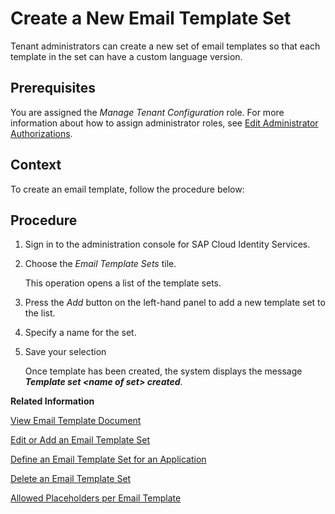 <!-- loioa6fca8bad3ea4df6936d535d312dc6c3 -->

# Create a New Email Template Set

Tenant administrators can create a new set of email templates so that each template in the set can have a custom language version. 



<a name="loioa6fca8bad3ea4df6936d535d312dc6c3__prereq_fqw_rpg_fbb"/>

## Prerequisites

You are assigned the *Manage Tenant Configuration* role. For more information about how to assign administrator roles, see [Edit Administrator Authorizations](edit-administrator-authorizations-86ee374.md).



<a name="loioa6fca8bad3ea4df6936d535d312dc6c3__context_pq3_rpg_fbb"/>

## Context

To create an email template, follow the procedure below:



## Procedure

1.  Sign in to the administration console for SAP Cloud Identity Services.

2.  Choose the *Email Template Sets* tile.

    This operation opens a list of the template sets.

3.  Press the *Add* button on the left-hand panel to add a new template set to the list.

4.  Specify a name for the set.

5.  Save your selection

    Once template has been created, the system displays the message ***Template set <name of set\> created***.


**Related Information**  


[View Email Template Document](view-email-template-document-148568a.md "Tenant administrators can view language email templates in the template set uploaded in the administration console for SAP Cloud Identity Services.")

[Edit or Add an Email Template Set](edit-or-add-an-email-template-set-3c4f397.md "Tenant administrators can configure language versions of each template in the template set. They can also set a custom template for each language, and change the name of each template set.")

[Define an Email Template Set for an Application](define-an-email-template-set-for-an-application-fc6b54a.md "Tenant administrators can define the email template set that the application uses.")

[Delete an Email Template Set](delete-an-email-template-set-6fce69d.md "Tenant administrators can delete an email template set or a language version for a specific application process.")

[Allowed Placeholders per Email Template](allowed-placeholders-per-email-template-c0d4a76.md "This document describes which placeholders can be used in each email template.")

